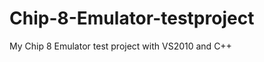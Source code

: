 Chip-8-Emulator-testproject
===========================

My Chip 8 Emulator test project with VS2010 and C++
